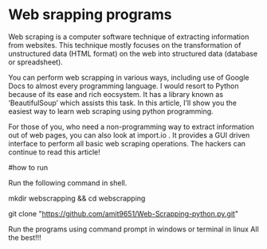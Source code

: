 # Web srapping programs


Web scraping is a computer software technique of extracting information from websites. This technique mostly focuses on the transformation of unstructured data (HTML format) on the web into structured data (database or spreadsheet).

You can perform web scrapping in various ways, including use of Google Docs to almost every programming language. I would resort to Python because of its ease and rich eocsystem. It has a library known as ‘BeautifulSoup’ which assists this task. In this article, I’ll show you the easiest way to learn web scraping using python programming.

For those of you, who need a non-programming way to extract information out of web pages, you can also look at import.io . It provides a GUI driven interface to perform all basic web scraping operations. The hackers can continue to read this article!


#how to run

Run the following command in shell.

mkdir webscrapping && cd webscrapping

git clone "https://github.com/amit9651/Web-Scrapping-python.py.git"

Run the programs using command prompt in windows or terminal in linux
All the best!!!


